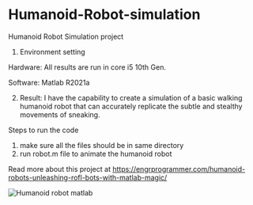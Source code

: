 # Humanoid-Robot-simulation
Humanoid Robot Simulation project 
1. Environment setting
   
Hardware: All results are run in core i5 10th Gen. 

Software: Matlab R2021a

2. Result:
I have the capability to create a simulation of a basic walking humanoid robot that can accurately replicate the subtle and stealthy movements of sneaking.


Steps to run the code

   1. make sure all the files should be in same directory
   2. run robot.m file to animate the humanoid robot
      
Read more about this project at 
https://engrprogrammer.com/humanoid-robots-unleashing-rofl-bots-with-matlab-magic/


![Humanoid robot matlab](https://github.com/Muhandisbro/Humanoid-Robot-simulation/assets/130207362/5d8ef979-f644-47fa-90a6-d59d00563b3a)
